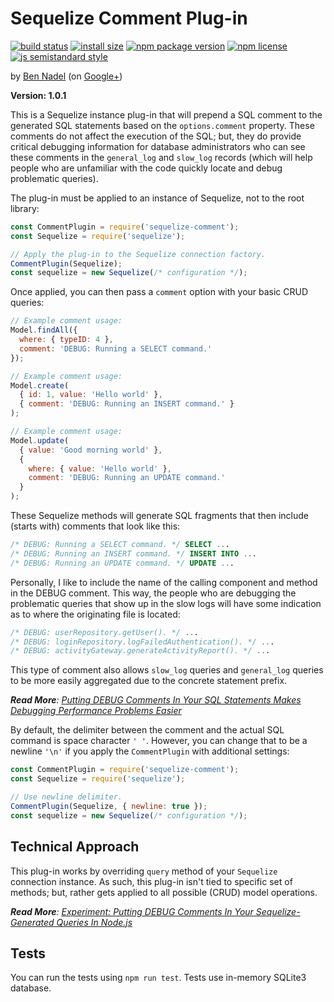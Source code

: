 # Sequelize Comment Plug-in

[![build status](https://badgen.net/travis/bennadel/sequelize-comment/master)](https://travis-ci.com/bennadel/sequelize-comment) [![install size](https://badgen.net/packagephobia/install/sequelize-comment)](https://packagephobia.now.sh/result?p=sequelize-comment) [![npm package version](https://badgen.net/npm/v/sequelize-comment)](https://npm.im/sequelize-comment) [![npm license](https://badgen.net/npm/license/sequelize-comment)](https://github.com/bennadel/sequelize-comment/blob/master/LICENSE.md) [![js semistandard style](https://badgen.net/badge/code%20style/prettier/pink)](https://github.com/prettier/prettier)

by [Ben Nadel][1] (on [Google+][2])

**Version: 1.0.1**

This is a Sequelize instance plug-in that will prepend a SQL comment to the generated
SQL statements based on the `options.comment` property. These comments do not
affect the execution of the SQL; but, they do provide critical debugging information
for database administrators who can see these comments in the `general_log` and
`slow_log` records (which will help people who are unfamiliar with the code quickly
locate and debug problematic queries).

The plug-in must be applied to an instance of Sequelize, not to the root library:

```js
const CommentPlugin = require('sequelize-comment');
const Sequelize = require('sequelize');

// Apply the plug-in to the Sequelize connection factory.
CommentPlugin(Sequelize);
const sequelize = new Sequelize(/* configuration */);
```

Once applied, you can then pass a `comment` option with your basic CRUD queries:

```js
// Example comment usage:
Model.findAll({
  where: { typeID: 4 },
  comment: 'DEBUG: Running a SELECT command.'
});

// Example comment usage:
Model.create(
  { id: 1, value: 'Hello world' },
  { comment: 'DEBUG: Running an INSERT command.' }
);

// Example comment usage:
Model.update(
  { value: 'Good morning world' },
  {
    where: { value: 'Hello world' },
    comment: 'DEBUG: Running an UPDATE command.'
  }
);
```

These Sequelize methods will generate SQL fragments that then include (starts with)
comments that look like this:

```sql
/* DEBUG: Running a SELECT command. */ SELECT ...
/* DEBUG: Running an INSERT command. */ INSERT INTO ...
/* DEBUG: Running an UPDATE command. */ UPDATE ...
```

Personally, I like to include the name of the calling component and method in the
DEBUG comment. This way, the people who are debugging the problematic queries
that show up in the slow logs will have some indication as to where the originating
file is located:

```sql
/* DEBUG: userRepository.getUser(). */ ...
/* DEBUG: loginRepository.logFailedAuthentication(). */ ...
/* DEBUG: activityGateway.generateActivityReport(). */ ...
```

This type of comment also allows `slow_log` queries and `general_log` queries to
be more easily aggregated due to the concrete statement prefix.

_**Read More**: [Putting DEBUG Comments In Your SQL Statements Makes Debugging Performance Problems Easier][3]_

By default, the delimiter between the comment and the actual SQL command is space
character `' '`. However, you can change that to be a newline `'\n'` if you apply the
`CommentPlugin` with additional settings:

```js
const CommentPlugin = require('sequelize-comment');
const Sequelize = require('sequelize');

// Use newline delimiter.
CommentPlugin(Sequelize, { newline: true });
const sequelize = new Sequelize(/* configuration */);
```

## Technical Approach

This plug-in works by overriding `query` method of your `Sequelize`
connection instance. As such, this plug-in isn't tied to specific set of methods;
but, rather gets applied to all possible (CRUD) model operations.

_**Read More**: [Experiment: Putting DEBUG Comments In Your Sequelize-Generated Queries In Node.js][4]_

## Tests

You can run the tests using `npm run test`. Tests use in-memory SQLite3 database.

[1]: http://www.bennadel.com
[2]: https://plus.google.com/108976367067760160494?rel=author
[3]: https://www.bennadel.com/blog/3058-putting-debug-comments-in-your-sql-statements-makes-debugging-performance-problems-easier.htm
[4]: https://www.bennadel.com/blog/3265-experiment-putting-debug-comments-in-your-sequelize-generated-queries-in-node-js.htm
